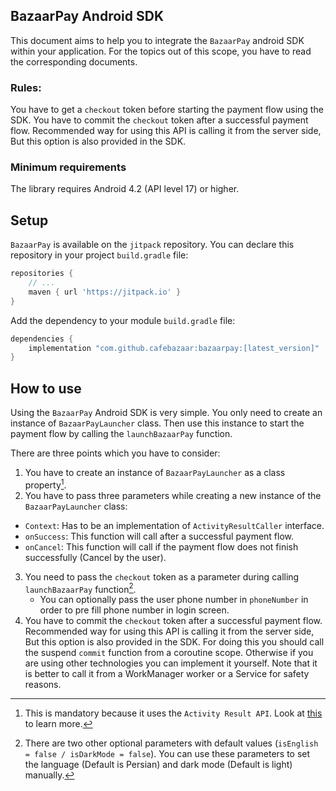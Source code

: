 ## BazaarPay Android SDK

This document aims to help you to integrate the `BazaarPay` android SDK within your application. For
the topics out of this scope, you have to read the corresponding documents.

### Rules:

You have to get a `checkout` token before starting the payment flow using the SDK.
You have to commit the `checkout` token after a successful payment flow. Recommended way for using
this API is calling it from the server side, But this option is also provided in the SDK.

### Minimum requirements

The library requires Android 4.2 (API level 17) or higher.

## Setup

`BazaarPay` is available on the `jitpack` repository. You can declare this repository in your
project `build.gradle` file:

```groovy
repositories {
    // ...
    maven { url 'https://jitpack.io' }
}
```

Add the dependency to your module `build.gradle` file:

```groovy
dependencies {
    implementation "com.github.cafebazaar:bazaarpay:[latest_version]"
}
```

## How to use

Using the `BazaarPay` Android SDK is very simple. You only need to create an instance
of `BazaarPayLauncher` class. Then use this instance to start the payment flow by calling
the `launchBazaarPay` function.

There are three points which you have to consider:

1. You have to create an instance of `BazaarPayLauncher` as a class property[^1].
2. You have to pass three parameters while creating a new instance of the `BazaarPayLauncher` class:

* `Context`: Has to be an implementation of `ActivityResultCaller` interface.
* `onSuccess`: This function will call after a successful payment flow.
* `onCancel`: This function will call if the payment flow does not finish successfully (Cancel by
  the user).

3. You need to pass the `checkout` token as a parameter during calling `launchBazaarPay`
   function[^2].
    * You can optionally pass the user phone number in `phoneNumber` in order to pre fill phone
      number in login screen.
4. You have to commit the `checkout` token after a successful payment flow. Recommended way for
   using this API is calling it from the server side, But this option is also provided in the SDK.
   For doing this you should call the suspend `commit` function from a coroutine scope. Otherwise if
   you are using other technologies you can implement it yourself. Note that
   it is better to call it from a WorkManager worker or a Service for safety reasons.

[^1]: This is mandatory because it uses the `Activity Result API`. Look
at [this](https://developer.android.com/training/basics/intents/result) to learn more.

[^2]: There are two other optional parameters with default
values (`isEnglish = false / isDarkMode = false`). You can use these parameters to set the
language (Default is Persian) and dark mode (Default is light) manually.
